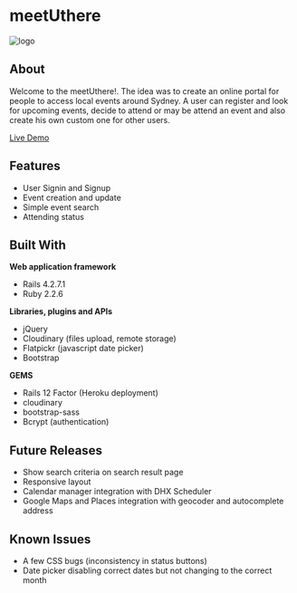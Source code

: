 # meetUthere


![logo](https://res.cloudinary.com/dt9ppmca8/image/upload/v1485438133/meetUthere_logo_hesajd.jpg)


## About

Welcome to the meetUthere!. The idea was to create an online portal for people to access local events around Sydney. A user can register and look for upcoming events, decide to attend or may be attend an event and also create his own custom one for other users.

[Live Demo](https://meetuthere.herokuapp.com/)

## Features

* User Signin and Signup
* Event creation and update
* Simple event search
* Attending status

## Built With

**Web application framework**

* Rails 4.2.7.1
* Ruby 2.2.6

**Libraries, plugins and APIs**

* jQuery
* Cloudinary (files upload, remote storage)
* Flatpickr (javascript date picker)
* Bootstrap

**GEMS**

* Rails 12 Factor (Heroku deployment)
* cloudinary
* bootstrap-sass
* Bcrypt (authentication)

## Future Releases

* Show search criteria on search result page
* Responsive layout
* Calendar manager integration with DHX Scheduler
* Google Maps and Places integration with geocoder and autocomplete address

## Known Issues

* A few CSS bugs (inconsistency in status buttons)
* Date picker disabling correct dates but not changing to the correct month
